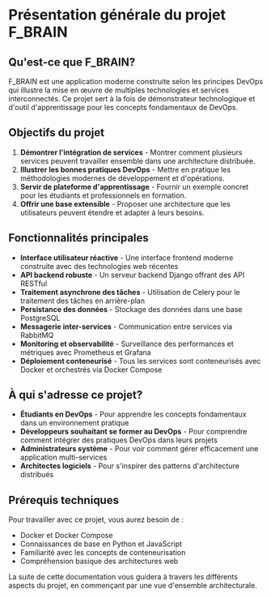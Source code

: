 # Présentation générale du projet F_BRAIN

## Qu'est-ce que F_BRAIN?

F_BRAIN est une application moderne construite selon les principes DevOps qui illustre la mise en œuvre de multiples technologies et services interconnectés. Ce projet sert à la fois de démonstrateur technologique et d'outil d'apprentissage pour les concepts fondamentaux de DevOps.

## Objectifs du projet

1. **Démontrer l'intégration de services** - Montrer comment plusieurs services peuvent travailler ensemble dans une architecture distribuée.
2. **Illustrer les bonnes pratiques DevOps** - Mettre en pratique les méthodologies modernes de développement et d'opérations.
3. **Servir de plateforme d'apprentissage** - Fournir un exemple concret pour les étudiants et professionnels en formation.
4. **Offrir une base extensible** - Proposer une architecture que les utilisateurs peuvent étendre et adapter à leurs besoins.

## Fonctionnalités principales

- **Interface utilisateur réactive** - Une interface frontend moderne construite avec des technologies web récentes
- **API backend robuste** - Un serveur backend Django offrant des API RESTful
- **Traitement asynchrone des tâches** - Utilisation de Celery pour le traitement des tâches en arrière-plan
- **Persistance des données** - Stockage des données dans une base PostgreSQL
- **Messagerie inter-services** - Communication entre services via RabbitMQ
- **Monitoring et observabilité** - Surveillance des performances et métriques avec Prometheus et Grafana
- **Déploiement conteneurisé** - Tous les services sont conteneurisés avec Docker et orchestrés via Docker Compose

## À qui s'adresse ce projet?

- **Étudiants en DevOps** - Pour apprendre les concepts fondamentaux dans un environnement pratique
- **Développeurs souhaitant se former au DevOps** - Pour comprendre comment intégrer des pratiques DevOps dans leurs projets
- **Administrateurs système** - Pour voir comment gérer efficacement une application multi-services
- **Architectes logiciels** - Pour s'inspirer des patterns d'architecture distribués

## Prérequis techniques

Pour travailler avec ce projet, vous aurez besoin de :
- Docker et Docker Compose
- Connaissances de base en Python et JavaScript
- Familiarité avec les concepts de conteneurisation
- Compréhension basique des architectures web

La suite de cette documentation vous guidera à travers les différents aspects du projet, en commençant par une vue d'ensemble architecturale.
